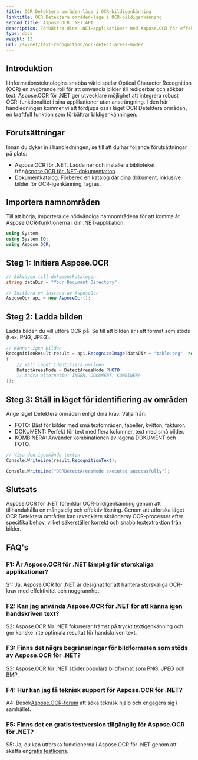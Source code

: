 ```yaml
---
title: OCR Detektera områden-läge i OCR-bildigenkänning
linktitle: OCR Detektera områden-läge i OCR-bildigenkänning
second_title: Aspose.OCR .NET API
description: Förbättra dina .NET-applikationer med Aspose.OCR för effektiv bildtextigenkänning. Utforska OCR Detect Areas Mode för exakta resultat.
type: docs
weight: 13
url: /sv/net/text-recognition/ocr-detect-areas-mode/
---
```

## Introduktion

I informationsteknologins snabba värld spelar Optical Character Recognition (OCR) en avgörande roll för att omvandla bilder till redigerbar och sökbar text. Aspose.OCR för .NET ger utvecklare möjlighet att integrera robust OCR-funktionalitet i sina applikationer utan ansträngning. I den här handledningen kommer vi att fördjupa oss i läget OCR Detektera områden, en kraftfull funktion som förbättrar bildigenkänningen.

## Förutsättningar

Innan du dyker in i handledningen, se till att du har följande förutsättningar på plats:

-  Aspose.OCR för .NET: Ladda ner och installera biblioteket från[Aspose.OCR för .NET-dokumentation](https://reference.aspose.com/ocr/net/).
- Dokumentkatalog: Förbered en katalog där dina dokument, inklusive bilder för OCR-igenkänning, lagras.

## Importera namnområden

Till att börja, importera de nödvändiga namnområdena för att komma åt Aspose.OCR-funktionerna i din .NET-applikation.

```csharp
using System;
using System.IO;
using Aspose.OCR;
```

## Steg 1: Initiera Aspose.OCR

```csharp
// Sökvägen till dokumentkatalogen.
string dataDir = "Your Document Directory";

// Initiera en instans av AsposeOcr
AsposeOcr api = new AsposeOcr();
```

## Steg 2: Ladda bilden

Ladda bilden du vill utföra OCR på. Se till att bilden är i ett format som stöds (t.ex. PNG, JPEG).

```csharp
// Känner igen bilden
RecognitionResult result = api.RecognizeImage(dataDir + "table.png", new RecognitionSettings
{
    // Välj läget Identifiera områden
    DetectAreasMode = DetectAreasMode.PHOTO
    // Andra alternativ: INGEN, DOKUMENT, KOMBINERA
});
```

## Steg 3: Ställ in läget för identifiering av områden

Ange läget Detektera områden enligt dina krav. Välja från:
- FOTO: Bäst för bilder med små textområden, tabeller, kvitton, fakturor.
- DOKUMENT: Perfekt för text med flera kolumner, text med små bilder.
- KOMBINERA: Använder kombinationen av lägena DOKUMENT och FOTO.

```csharp
// Visa den igenkända texten
Console.WriteLine(result.RecognitionText);

Console.WriteLine("OCRDetectAreasMode executed successfully");
```

## Slutsats

Aspose.OCR för .NET förenklar OCR-bildigenkänning genom att tillhandahålla en mångsidig och effektiv lösning. Genom att utforska läget OCR Detektera områden kan utvecklare skräddarsy OCR-processer efter specifika behov, vilket säkerställer korrekt och snabb textextraktion från bilder.

## FAQ's

### F1: Är Aspose.OCR för .NET lämplig för storskaliga applikationer?

S1: Ja, Aspose.OCR för .NET är designat för att hantera storskaliga OCR-krav med effektivitet och noggrannhet.

### F2: Kan jag använda Aspose.OCR för .NET för att känna igen handskriven text?

S2: Aspose.OCR för .NET fokuserar främst på tryckt textigenkänning och ger kanske inte optimala resultat för handskriven text.

### F3: Finns det några begränsningar för bildformaten som stöds av Aspose.OCR för .NET?

S3: Aspose.OCR för .NET stöder populära bildformat som PNG, JPEG och BMP.

### F4: Hur kan jag få teknisk support för Aspose.OCR för .NET?

 A4: Besök[Aspose.OCR-forum](https://forum.aspose.com/c/ocr/16) att söka teknisk hjälp och engagera sig i samhället.

### F5: Finns det en gratis testversion tillgänglig för Aspose.OCR för .NET?

 S5: Ja, du kan utforska funktionerna i Aspose.OCR för .NET genom att skaffa en[gratis testlicens](https://releases.aspose.com/).